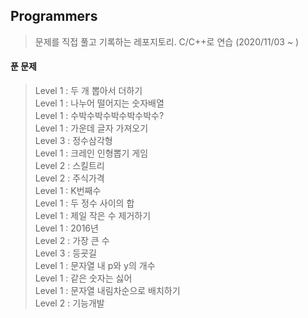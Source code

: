 ## Programmers

> 문제를 직접 풀고 기록하는 레포지토리. C/C++로 연습 (2020/11/03 ~ )

#### 푼 문제

> Level 1 : 두 개 뽑아서 더하기<br/>
> Level 1 : 나누어 떨어지는 숫자배열<br/>
> Level 1 : 수박수박수박수박수박수?<br/>
> Level 1 : 가운데 글자 가져오기<br/>
> Level 3 : 정수삼각형<br/>
> Level 1 : 크레인 인형뽑기 게임<br/>
> Level 2 : 스킬트리<br/>
> Level 2 : 주식가격<br/>
> Level 1 : K번째수<br/>
> Level 1 : 두 정수 사이의 합<br/>
> Level 1 : 제일 작은 수 제거하기<br/>
> Level 1 : 2016년<br/>
> Level 2 : 가장 큰 수<br/>
> Level 3 : 등굣길<br/>
> Level 1 : 문자열 내 p와 y의 개수<br/>
> Level 1 : 같은 숫자는 싫어<br/>
> Level 1 : 문자열 내림차순으로 배치하기<br/>
> Level 2 : 기능개발<br/>
